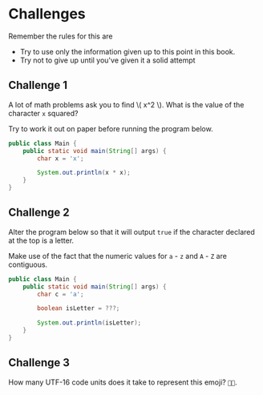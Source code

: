 # Challenges

Remember the rules for this are

* Try to use only the information given up to this point in this book.
* Try not to give up until you've given it a solid attempt

## Challenge 1

A lot of math problems ask you to find \\( x^2 \\). What is the value of the character `x` squared?

Try to work it out on paper before running the program below.

```java
public class Main {
    public static void main(String[] args) {
        char x = 'x';

        System.out.println(x * x);
    }
}
```

## Challenge 2

Alter the program below so that it will output `true` if the character declared at the top is a letter.

Make use of the fact that the numeric values for `a` - `z` and `A` - `Z` are contiguous.

```java
public class Main {
    public static void main(String[] args) {
        char c = 'a';

        boolean isLetter = ???;

        System.out.println(isLetter);
    }
}
```

## Challenge 3

How many UTF-16 code units does it take to represent this emoji? `👨‍🍳`.
